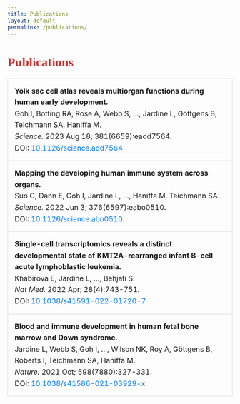 ```yaml
---
title: Publications
layout: default
permalink: /publications/
---
```


<h1 class="publications-page-title">Publications</h1>

<!-- /Page Styling  -->
<style>

body {
  font-family: Poppins,-apple-system,BlinkMacSystemFont,"Segoe UI",Roboto,"Helvetica Neue",Arial,sans-serif
  color: #333; 
  padding-left: 40px;
  padding-right: 40px;
}

.publications-page-title {
  font-family: 'Georgia', serif; 
  font-size: 2em;
  color: #CC3333; /* Custom color */
  text-align: left;
  margin-bottom: 10px;
}

.publications-page-intro, .publications-page-outro {
  font-size: 1.3em;
  margin-bottom: 50px; /* Adds space between text and team blocks */
  line-height: 1.6;
  text-align: left; /* Optional: center the text */
}
/* Styling for the single-column publication table */
table {
  width: 100%;
  margin-top: 20px;
  border-collapse: collapse;
}

td {
  padding: 15px;
  border: 1px solid #ddd;
  line-height: 1.6;
}

td a {
  color: #007bff;
  text-decoration: none;
}

td a:hover {
  text-decoration: underline;
}
</style>

<table>
  <tr>
    <td>
      <strong>Yolk sac cell atlas reveals multiorgan functions during human early development.
      </strong><br>
      Goh I, Botting RA, Rose A, Webb S, …, Jardine L, Göttgens B, Teichmann SA, Haniffa M.<br>
      <em>Science.</em> 2023 Aug 18; 381(6659):eadd7564.<br>
      DOI: <a href="https://doi.org/10.1126/science.add7564" target="_blank">10.1126/science.add7564</a>
    </td>
  </tr>
  
  <tr>
    <td>
      <strong>Mapping the developing human immune system across organs.</strong><br>
      Suo C, Dann E, Goh I, Jardine L, …, Haniffa M, Teichmann SA.<br>
      <em>Science.</em> 2022 Jun 3; 376(6597):eabo0510.<br>
      DOI: <a href="https://doi.org/10.1126/science.abo0510" target="_blank">10.1126/science.abo0510</a>
    </td>
  </tr>
  
  <tr>
    <td>
      <strong>Single-cell transcriptomics reveals a distinct developmental state of KMT2A-rearranged infant B-cell acute lymphoblastic leukemia.</strong><br>
      Khabirova E, Jardine L, …, Behjati S.<br>
      <em>Nat Med.</em> 2022 Apr; 28(4):743-751.<br>
      DOI: <a href="https://doi.org/10.1038/s41591-022-01720-7" target="_blank">10.1038/s41591-022-01720-7</a>
    </td>
  </tr>
  
  <tr>
    <td>
      <strong>Blood and immune development in human fetal bone marrow and Down syndrome.</strong><br>
      Jardine L, Webb S, Goh I, …, Wilson NK, Roy A, Göttgens B, Roberts I, Teichmann SA, Haniffa M.<br>
      <em>Nature.</em> 2021 Oct; 598(7880):327-331.<br>
      DOI: <a href="https://doi.org/10.1038/s41586-021-03929-x" target="_blank">10.1038/s41586-021-03929-x</a>
    </td>
  </tr>
